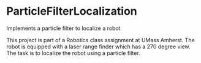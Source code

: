 # ParticleFilterLocalization
Implements a particle filter to localize a robot

This project is part of a Robotics class assignment at UMass Amherst.
The robot is equipped with a laser range finder which has a 270 degree view. The task is to localize the robot using a particle filter. 
